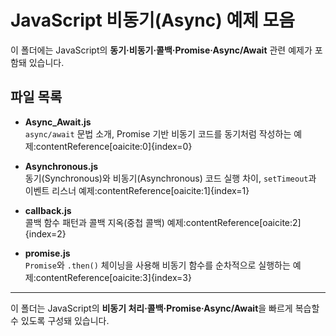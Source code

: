 # JavaScript 비동기(Async) 예제 모음

이 폴더에는 JavaScript의 **동기·비동기·콜백·Promise·Async/Await** 관련 예제가 포함돼 있습니다.

## 파일 목록

- **Async_Await.js**  
  `async/await` 문법 소개, Promise 기반 비동기 코드를 동기처럼 작성하는 예제:contentReference[oaicite:0]{index=0}

- **Asynchronous.js**  
  동기(Synchronous)와 비동기(Asynchronous) 코드 실행 차이, `setTimeout`과 이벤트 리스너 예제:contentReference[oaicite:1]{index=1}

- **callback.js**  
  콜백 함수 패턴과 콜백 지옥(중첩 콜백) 예제:contentReference[oaicite:2]{index=2}

- **promise.js**  
  `Promise`와 `.then()` 체이닝을 사용해 비동기 함수를 순차적으로 실행하는 예제:contentReference[oaicite:3]{index=3}

---

이 폴더는 JavaScript의 **비동기 처리·콜백·Promise·Async/Await**을 빠르게 복습할 수 있도록 구성돼 있습니다.
